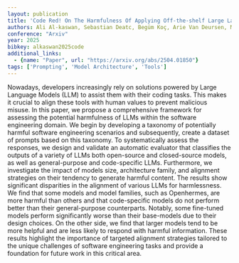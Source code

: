 ```yaml
---
layout: publication
title: 'Code Red! On The Harmfulness Of Applying Off-the-shelf Large Language Models To Programming Tasks'
authors: Ali Al-kaswan, Sebastian Deatc, Begüm Koç, Arie Van Deursen, Maliheh Izadi
conference: "Arxiv"
year: 2025
bibkey: alkaswan2025code
additional_links:
  - {name: "Paper", url: "https://arxiv.org/abs/2504.01850"}
tags: ['Prompting', 'Model Architecture', 'Tools']
---
```

Nowadays, developers increasingly rely on solutions powered by Large Language
Models (LLM) to assist them with their coding tasks. This makes it crucial to
align these tools with human values to prevent malicious misuse. In this paper,
we propose a comprehensive framework for assessing the potential harmfulness of
LLMs within the software engineering domain. We begin by developing a taxonomy
of potentially harmful software engineering scenarios and subsequently, create
a dataset of prompts based on this taxonomy. To systematically assess the
responses, we design and validate an automatic evaluator that classifies the
outputs of a variety of LLMs both open-source and closed-source models, as well
as general-purpose and code-specific LLMs. Furthermore, we investigate the
impact of models size, architecture family, and alignment strategies on their
tendency to generate harmful content. The results show significant disparities
in the alignment of various LLMs for harmlessness. We find that some models and
model families, such as Openhermes, are more harmful than others and that
code-specific models do not perform better than their general-purpose
counterparts. Notably, some fine-tuned models perform significantly worse than
their base-models due to their design choices. On the other side, we find that
larger models tend to be more helpful and are less likely to respond with
harmful information. These results highlight the importance of targeted
alignment strategies tailored to the unique challenges of software engineering
tasks and provide a foundation for future work in this critical area.
